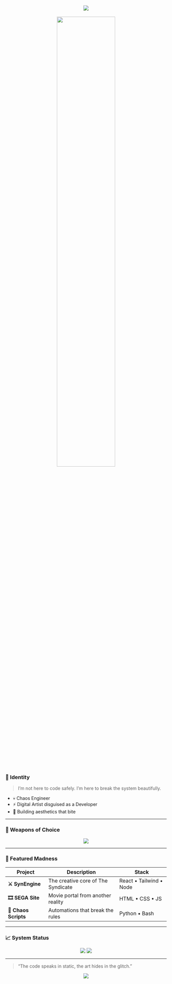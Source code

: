 <!-- README.md -->
<h1 align="center">
  <img src="https://readme-typing-svg.herokuapp.com?font=Orbitron&size=28&duration=3000&pause=1000&color=FF1178&center=true&vCenter=true&width=600&lines=Access+Granted...;Welcome+to+Jay's+Digital+Anarchy;Badass+Creative+in+Control+of+Chaos">
</h1>

<p align="center">
  <img src="https://capsule-render.vercel.app/api?type=rect&color=0:ff1178,100:00f0ff&height=2" width="60%"/>
</p>

### 👾 Identity
> I’m not here to code safely. I’m here to break the system beautifully.

- 💀 Chaos Engineer  
- ⚡ Digital Artist disguised as a Developer  
- 🔮 Building aesthetics that bite  

---

### 🧰 Weapons of Choice
<p align="center">
  <img src="https://skillicons.dev/icons?i=js,react,python,html,css,tailwind,git,linux,figma" />
</p>

---

### 🧠 Featured Madness
| Project | Description | Stack |
|----------|--------------|-------|
| **⚔️ SynEngine** | The creative core of The Syndicate | React • Tailwind • Node |
| **🎞️ SEGA Site** | Movie portal from another reality | HTML • CSS • JS |
| **🧩 Chaos Scripts** | Automations that break the rules | Python • Bash |

---

### 📈 System Status
<p align="center">
  <img src="https://github-readme-stats.vercel.app/api?username=YOUR_USERNAME&show_icons=true&theme=tokyonight&hide_border=true" />
  <img src="https://github-readme-streak-stats.herokuapp.com?user=YOUR_USERNAME&theme=tokyonight&hide_border=true" />
</p>

---

> “The code speaks in static, the art hides in the glitch.”

<p align="center">
  <img src="https://capsule-render.vercel.app/api?type=waving&color=0:00f0ff,100:ff1178&height=100&section=footer"/>
</p>
